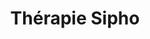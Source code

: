 ---
title: "Thérapie Sipho"
description: Une méthode holistique combinant des gestes précis pour travailler à la fois sur le corps et l’esprit, dans le but d’harmoniser vos énergies.
benefits:
  - "Relâche les tensions profondément ancrées."
  - "Aide à retrouver une stabilité intérieure."
  - "Favorise un état durable de bien-être et de clarté."
price: 85
duration: "1h15"
---